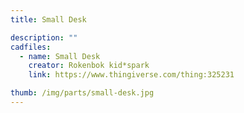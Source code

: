 ```yaml
---
title: Small Desk

description: ""
cadfiles:
  - name: Small Desk
    creator: Rokenbok kid*spark
    link: https://www.thingiverse.com/thing:325231

thumb: /img/parts/small-desk.jpg
---
```


